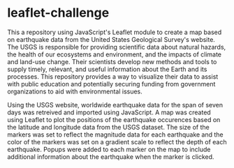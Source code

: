# leaflet-challenge

This a repository using JavaScript's Leaflet module to create a map based on earthquake data from the United States Geological Survey's website.  The USGS is responsible for providing scientific data about natural hazards, the health of our ecosystems and environment, and the impacts of climate and land-use change. Their scientists develop new methods and tools to supply timely, relevant, and useful information about the Earth and its processes.  This repository provides a way to visualize their data to assist with public education and potentially securing funding from government organizations to aid with environmental issues.

Using the USGS website, worldwide earthquake data for the span of seven days was retreived and imported using JavaScript.  A map was created using Leaflet to plot the positions of the earthquake occurences based on the latitude and longitude data from the USGS dataset.  The size of the markers was set to reflect the magnitude data for each earthquake and the color of the markers was set on a gradient scale to reflect the depth of each earthquake.  Popups were added to each marker on the map to include additional information about the earthquake when the marker is clicked.
